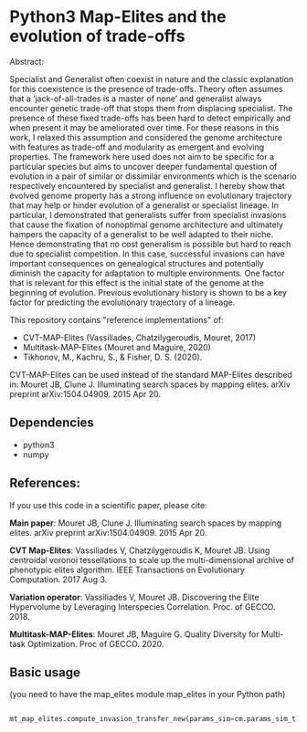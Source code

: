 # Python3 Map-Elites and the evolution of trade-offs

Abstract:

Specialist and Generalist often coexist in nature and the classic explanation for
this coexistence is the presence of trade-offs. Theory often assumes that a
‘jack-of-all-trades is a master of none’ and generalist always encounter genetic
trade-off that stops them from displacing specialist. The presence of these fixed
trade-offs has been hard to detect empirically and when present it may be
ameliorated over time. For these reasons in this work, I relaxed this assumption
and considered the genome architecture with features as trade-off and
modularity as emergent and evolving properties. The framework here used
does not aim to be specific for a particular species but aims to uncover deeper
fundamental question of evolution in a pair of similar or dissimilar
environments which is the scenario respectively encountered by specialist and
generalist. I hereby show that evolved genome property has a strong influence
on evolutionary trajectory that may help or hinder evolution of a generalist or
specialist lineage. In particular, I demonstrated that generalists suffer from
specialist invasions that cause the fixation of nonoptimal genome architecture
and ultimately hampers the capacity of a generalist to be well adapted to their
niche. Hence demonstrating that no cost generalism is possible but hard to
reach due to specialist competition. In this case, successful invasions can have
important consequences on genealogical structures and potentially diminish
the capacity for adaptation to multiple environments. One factor that is relevant
for this effect is the initial state of the genome at the beginning of evolution.
Previous evolutionary history is shown to be a key factor for predicting the
evolutionary trajectory of a lineage.


This repository contains "reference implementations" of:
- CVT-MAP-Elites (Vassiliades, Chatzilygeroudis, Mouret, 2017)
- Multitask-MAP-Elites (Mouret and Maguire, 2020)
- Tikhonov, M., Kachru, S., & Fisher, D. S. (2020).

CVT-MAP-Elites can be used instead of the standard MAP-Elites described in:
Mouret JB, Clune J. Illuminating search spaces by mapping elites. arXiv preprint arXiv:1504.04909. 2015 Apr 20.


## Dependencies

- python3
- numpy


## References:
If you use this code in a scientific paper, please cite:

**Main paper**: Mouret JB, Clune J. Illuminating search spaces by mapping elites. arXiv preprint arXiv:1504.04909. 2015 Apr 20.

**CVT Map-Elites**: Vassiliades V, Chatzilygeroudis K, Mouret JB. Using centroidal voronoi tessellations to scale up the multi-dimensional archive of phenotypic elites algorithm. IEEE Transactions on Evolutionary Computation. 2017 Aug 3.

**Variation operator**: Vassiliades V, Mouret JB. Discovering the Elite Hypervolume by Leveraging Interspecies Correlation. Proc. of GECCO. 2018.

**Multitask-MAP-Elites**: Mouret JB, Maguire G. Quality Diversity for Multi-task Optimization. Proc of GECCO. 2020.


## Basic usage
(you need to have the map_elites module map_elites in your Python path)

```python

mt_map_elites.compute_invasion_transfer_new(params_sim=cm.params_sim_t)

```


